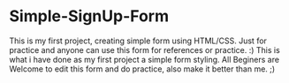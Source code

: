 # Simple-SignUp-Form
This is my first project, creating simple form using HTML/CSS. Just for practice and anyone can use this form for references or practice. :)
This is what i have done as my first project a simple form styling. All Beginers are Welcome to edit this form and do practice, also make it better than me. ;)
